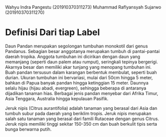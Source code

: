 Wahyu Indra Pangestu (201910370311273)
Muhammad Raflyansyah Sujarwo (201910370311270)

# Definisi Dari tiap Label

Daun Pandan merupakan segolongan tumbuhan monokotil dari genus Pandanus. Sebagian besar anggotanya merupakan tumbuh di pantai-pantai daerah tropika. Anggota tumbuhan ini dicirikan dengan daun yang memanjang (seperti daun palem atau rumput), seringkali tepinya bergerigi. Akarnya besar dan memiliki akar tunjang yang menopang tumbuhan ini. Buah pandan tersusun dalam karangan berbentuk membulat, seperti buah durian. Ukuran tumbuhan ini bervariasi, mulai dari 50cm hingga 5 meter, bahkan di Papua banyak pandan hingga ketinggian 15 meter. Daunnya selalu hijau (hijau abadi, evergreen), sehingga beberapa di antaranya dijadikan tanaman hias. Berbagai jenis pandan menyebar dari Afrika Timur, Asia Tenggara, Australia hingga kepulauan Pasifik.

Jeruk nipis (Citrus aurantifolia) adalah tanaman yang berasal dari Asia dan tumbuh subur pada daerah yang beriklim tropis. Jeruk nipis merupakan salah satu tanaman yang berasal dari famili Rutaceae dengan genus Citrus. Jeruk nipis memiliki tinggi sekitar 150-350 cm dan buah berkulit tipis serta bunga berwarna putih.
